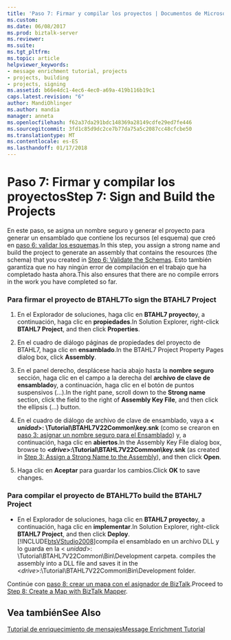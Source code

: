 ```yaml
---
title: 'Paso 7: Firmar y compilar los proyectos | Documentos de Microsoft'
ms.custom: 
ms.date: 06/08/2017
ms.prod: biztalk-server
ms.reviewer: 
ms.suite: 
ms.tgt_pltfrm: 
ms.topic: article
helpviewer_keywords:
- message enrichment tutorial, projects
- projects, building
- projects, signing
ms.assetid: b66e4dc1-4ec6-4ec0-a69a-419b116b19c1
caps.latest.revision: "6"
author: MandiOhlinger
ms.author: mandia
manager: anneta
ms.openlocfilehash: f62a37da291bdc148369a28149cdfe29ed7fe446
ms.sourcegitcommit: 3fd1c85d9dc2ce7b77da75a5c2087cc48cfcbe50
ms.translationtype: MT
ms.contentlocale: es-ES
ms.lasthandoff: 01/17/2018
---
```

# <a name="step-7-sign-and-build-the-projects"></a><span data-ttu-id="55f93-102">Paso 7: Firmar y compilar los proyectos</span><span class="sxs-lookup"><span data-stu-id="55f93-102">Step 7: Sign and Build the Projects</span></span>
<span data-ttu-id="55f93-103">En este paso, se asigna un nombre seguro y generar el proyecto para generar un ensamblado que contiene los recursos (el esquema) que creó en [paso 6: validar los esquemas](../../adapters-and-accelerators/accelerator-hl7/step-6-validate-the-schemas.md).</span><span class="sxs-lookup"><span data-stu-id="55f93-103">In this step, you assign a strong name and build the project to generate an assembly that contains the resources (the schema) that you created in [Step 6: Validate the Schemas](../../adapters-and-accelerators/accelerator-hl7/step-6-validate-the-schemas.md).</span></span> <span data-ttu-id="55f93-104">Esto también garantiza que no hay ningún error de compilación en el trabajo que ha completado hasta ahora.</span><span class="sxs-lookup"><span data-stu-id="55f93-104">This also ensures that there are no compile errors in the work you have completed so far.</span></span>  
  
### <a name="to-sign-the-btahl7-project"></a><span data-ttu-id="55f93-105">Para firmar el proyecto de BTAHL7</span><span class="sxs-lookup"><span data-stu-id="55f93-105">To sign the BTAHL7 Project</span></span>  
  
1.  <span data-ttu-id="55f93-106">En el Explorador de soluciones, haga clic en **BTAHL7 proyecto**y, a continuación, haga clic en **propiedades**.</span><span class="sxs-lookup"><span data-stu-id="55f93-106">In Solution Explorer, right-click **BTAHL7 Project**, and then click **Properties**.</span></span>  
  
2.  <span data-ttu-id="55f93-107">En el cuadro de diálogo páginas de propiedades del proyecto de BTAHL7, haga clic en **ensamblado**.</span><span class="sxs-lookup"><span data-stu-id="55f93-107">In the BTAHL7 Project Property Pages dialog box, click **Assembly**.</span></span>  
  
3.  <span data-ttu-id="55f93-108">En el panel derecho, desplácese hacia abajo hasta la **nombre seguro** sección, haga clic en el campo a la derecha del **archivo de clave de ensamblado**y, a continuación, haga clic en el botón de puntos suspensivos (...).</span><span class="sxs-lookup"><span data-stu-id="55f93-108">In the right pane, scroll down to the **Strong name** section, click the field to the right of **Assembly Key File**, and then click the ellipsis (…) button.</span></span>  
  
4.  <span data-ttu-id="55f93-109">En el cuadro de diálogo de archivo de clave de ensamblado, vaya a  **\< *unidad*\>: \Tutorial\BTAHL7V22Common\key.snk** (como se crearon en [paso 3: asignar un nombre seguro para el Ensamblado](../../adapters-and-accelerators/accelerator-hl7/step-3-assign-a-strong-name-to-the-assembly.md)) y, a continuación, haga clic en **abiertos**.</span><span class="sxs-lookup"><span data-stu-id="55f93-109">In the Assembly Key File dialog box, browse to **\<*drive*\>:\Tutorial\BTAHL7V22Common\key.snk** (as created in [Step 3: Assign a Strong Name to the Assembly](../../adapters-and-accelerators/accelerator-hl7/step-3-assign-a-strong-name-to-the-assembly.md)), and then click **Open**.</span></span>  
  
5.  <span data-ttu-id="55f93-110">Haga clic en **Aceptar** para guardar los cambios.</span><span class="sxs-lookup"><span data-stu-id="55f93-110">Click **OK** to save changes.</span></span>  
  
### <a name="to-build-the-btahl7-project"></a><span data-ttu-id="55f93-111">Para compilar el proyecto de BTAHL7</span><span class="sxs-lookup"><span data-stu-id="55f93-111">To build the BTAHL7 Project</span></span>  
  
-   <span data-ttu-id="55f93-112">En el Explorador de soluciones, haga clic en **BTAHL7 proyecto**y, a continuación, haga clic en **implementar**.</span><span class="sxs-lookup"><span data-stu-id="55f93-112">In Solution Explorer, right-click **BTAHL7 Project**, and then click **Deploy**.</span></span> [!INCLUDE[btsVStudio2008](../../includes/btsvstudio2008-md.md)]<span data-ttu-id="55f93-113">compila el ensamblado en un archivo DLL y lo guarda en la \< *unidad*\>: \Tutorial\BTAHL7V22Common\Bin\Development carpeta.</span><span class="sxs-lookup"><span data-stu-id="55f93-113"> compiles the assembly into a DLL file and saves it in the \<*drive*\>:\Tutorial\BTAHL7V22Common\Bin\Development folder.</span></span>  
  
 <span data-ttu-id="55f93-114">Continúe con [paso 8: crear un mapa con el asignador de BizTalk](../../adapters-and-accelerators/accelerator-hl7/step-8-create-a-map-with-biztalk-mapper.md).</span><span class="sxs-lookup"><span data-stu-id="55f93-114">Proceed to [Step 8: Create a Map with BizTalk Mapper](../../adapters-and-accelerators/accelerator-hl7/step-8-create-a-map-with-biztalk-mapper.md).</span></span>  
  
## <a name="see-also"></a><span data-ttu-id="55f93-115">Vea también</span><span class="sxs-lookup"><span data-stu-id="55f93-115">See Also</span></span>  
 [<span data-ttu-id="55f93-116">Tutorial de enriquecimiento de mensajes</span><span class="sxs-lookup"><span data-stu-id="55f93-116">Message Enrichment Tutorial</span></span>](../../adapters-and-accelerators/accelerator-hl7/message-enrichment-tutorial.md)